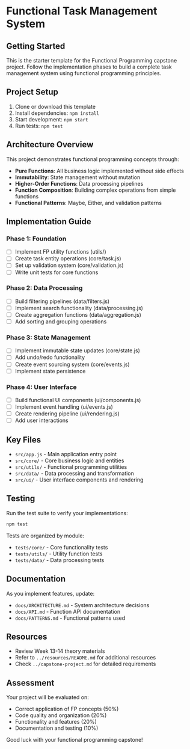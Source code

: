 # Functional Task Management System

## Getting Started

This is the starter template for the Functional Programming capstone project. Follow the implementation phases to build a complete task management system using functional programming principles.

## Project Setup

1. Clone or download this template
2. Install dependencies: `npm install`
3. Start development: `npm start`
4. Run tests: `npm test`

## Architecture Overview

This project demonstrates functional programming concepts through:

- **Pure Functions**: All business logic implemented without side effects
- **Immutability**: State management without mutation
- **Higher-Order Functions**: Data processing pipelines
- **Function Composition**: Building complex operations from simple functions
- **Functional Patterns**: Maybe, Either, and validation patterns

## Implementation Guide

### Phase 1: Foundation

- [ ] Implement FP utility functions (utils/)
- [ ] Create task entity operations (core/task.js)
- [ ] Set up validation system (core/validation.js)
- [ ] Write unit tests for core functions

### Phase 2: Data Processing

- [ ] Build filtering pipelines (data/filters.js)
- [ ] Implement search functionality (data/processing.js)
- [ ] Create aggregation functions (data/aggregation.js)
- [ ] Add sorting and grouping operations

### Phase 3: State Management

- [ ] Implement immutable state updates (core/state.js)
- [ ] Add undo/redo functionality
- [ ] Create event sourcing system (core/events.js)
- [ ] Implement state persistence

### Phase 4: User Interface

- [ ] Build functional UI components (ui/components.js)
- [ ] Implement event handling (ui/events.js)
- [ ] Create rendering pipeline (ui/rendering.js)
- [ ] Add user interactions

## Key Files

- `src/app.js` - Main application entry point
- `src/core/` - Core business logic and entities
- `src/utils/` - Functional programming utilities
- `src/data/` - Data processing and transformation
- `src/ui/` - User interface components and rendering

## Testing

Run the test suite to verify your implementations:

```bash
npm test
```

Tests are organized by module:

- `tests/core/` - Core functionality tests
- `tests/utils/` - Utility function tests
- `tests/data/` - Data processing tests

## Documentation

As you implement features, update:

- `docs/ARCHITECTURE.md` - System architecture decisions
- `docs/API.md` - Function API documentation
- `docs/PATTERNS.md` - Functional patterns used

## Resources

- Review Week 13-14 theory materials
- Refer to `../resources/README.md` for additional resources
- Check `../capstone-project.md` for detailed requirements

## Assessment

Your project will be evaluated on:

- Correct application of FP concepts (50%)
- Code quality and organization (20%)
- Functionality and features (20%)
- Documentation and testing (10%)

Good luck with your functional programming capstone!
